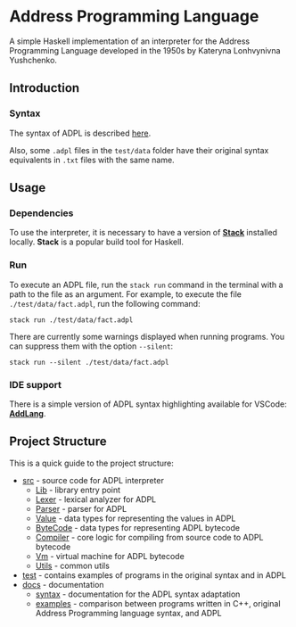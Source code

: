 # Address Programming Language

A simple Haskell implementation of an interpreter for the Address Programming Language developed in the 1950s by Kateryna Lonhvynivna Yushchenko.

## Introduction

### Syntax

The syntax of ADPL is described [here](docs/syntax.md).

Also, some `.adpl` files in the `test/data` folder
have their original syntax equivalents in `.txt` files with the same name.

## Usage

### Dependencies

To use the interpreter, it is necessary to have a version of
**[Stack](https://docs.haskellstack.org/en/stable/)** installed locally.
**Stack** is a popular build tool for Haskell.

### Run

To execute an ADPL file, run the `stack run` command in the terminal with a path to the file as an argument.
For example, to execute the file `./test/data/fact.adpl`, run the following command:

```shell
stack run ./test/data/fact.adpl
```

There are currently some warnings displayed when running programs.
You can suppress them with the option `--silent`:

```shell
stack run --silent ./test/data/fact.adpl
```

### IDE support

There is a simple version of ADPL syntax highlighting available for VSCode:
**[AddLang](https://marketplace.visualstudio.com/items?itemName=jorg.addlang)**.

## Project Structure

This is a quick guide to the project structure:

  * [src](src) - source code for ADPL interpreter
    * [Lib](src/Lib.hs) - library entry point
    * [Lexer](src/Lexer) - lexical analyzer for ADPL
    * [Parser](src/Parser) - parser for ADPL
    * [Value](src/Value) - data types for representing the values in ADPL
    * [ByteCode](src/ByteCode) - data types for representing ADPL bytecode
    * [Compiler](src/Compiler) - core logic for compiling from source code to ADPL bytecode
    * [Vm](src/Vm) - virtual machine for ADPL bytecode
    * [Utils](src/Utils) - common utils
  * [test](test) - contains examples of programs in the original syntax and in ADPL
  * [docs](docs) - documentation
    * [syntax](docs/syntax.md) - documentation for the ADPL syntax adaptation
    * [examples](docs/examples.md) - comparison between programs written in C++, original Address Programming language syntax, and ADPL
